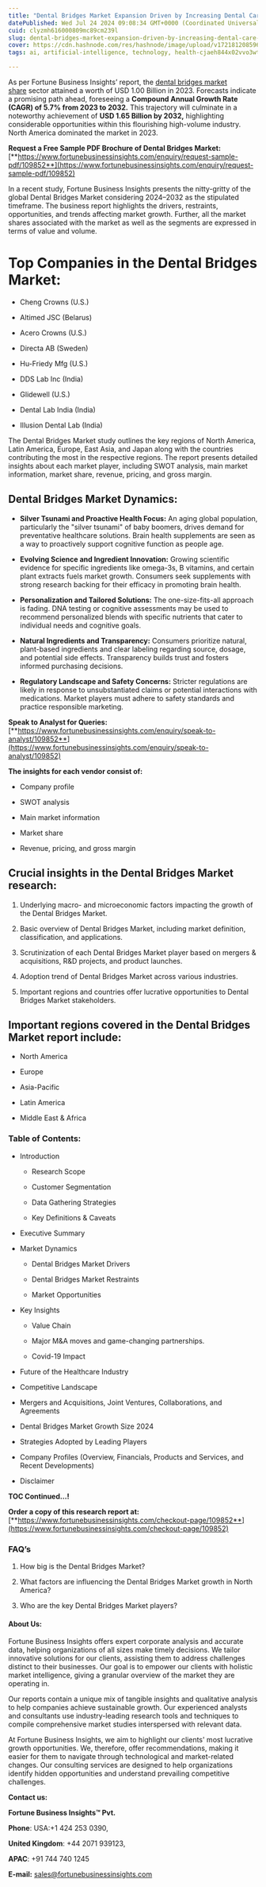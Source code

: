 ```yaml
---
title: "Dental Bridges Market Expansion Driven by Increasing Dental Care Needs"
datePublished: Wed Jul 24 2024 09:08:34 GMT+0000 (Coordinated Universal Time)
cuid: clyzmh616000809mc89cm239l
slug: dental-bridges-market-expansion-driven-by-increasing-dental-care-needs
cover: https://cdn.hashnode.com/res/hashnode/image/upload/v1721812085962/995faf85-d488-428c-a248-5032f9926b92.png
tags: ai, artificial-intelligence, technology, health-cjaeh844x02vvo3wtj5r2s75q, healthcare

---
```


As per Fortune Business Insights’ report, the [dental bridges market share](https://www.fortunebusinessinsights.com/dental-bridges-market-109852) sector attained a worth of USD 1.00 Billion in 2023. Forecasts indicate a promising path ahead, foreseeing a **Compound Annual Growth Rate (CAGR) of 5.7% from 2023 to 2032.** This trajectory will culminate in a noteworthy achievement of **USD 1.65 Billion by 2032,** highlighting considerable opportunities within this flourishing high-volume industry. North America dominated the market in 2023.

**Request a Free Sample PDF Brochure of Dental Bridges Market:** [**https://www.fortunebusinessinsights.com/enquiry/request-sample-pdf/109852**](https://www.fortunebusinessinsights.com/enquiry/request-sample-pdf/109852)

In a recent study, Fortune Business Insights presents the nitty-gritty of the global Dental Bridges Market considering 2024–2032 as the stipulated timeframe. The business report highlights the drivers, restraints, opportunities, and trends affecting market growth. Further, all the market shares associated with the market as well as the segments are expressed in terms of value and volume.

# **Top Companies in the Dental Bridges Market:**

* Cheng Crowns (U.S.)
    
* Altimed JSC (Belarus)
    
* Acero Crowns (U.S.)
    
* Directa AB (Sweden)
    
* Hu-Friedy Mfg (U.S.)
    
* DDS Lab Inc (India)
    
* Glidewell (U.S.)
    
* Dental Lab India (India)
    
* Illusion Dental Lab (India)
    

The Dental Bridges Market study outlines the key regions of North America, Latin America, Europe, East Asia, and Japan along with the countries contributing the most in the respective regions. The report presents detailed insights about each market player, including SWOT analysis, main market information, market share, revenue, pricing, and gross margin.

## Dental Bridges Market **Dynamics**:

* **Silver Tsunami and Proactive Health Focus:** An aging global population, particularly the "silver tsunami" of baby boomers, drives demand for preventative healthcare solutions. Brain health supplements are seen as a way to proactively support cognitive function as people age.
    
* **Evolving Science and Ingredient Innovation:** Growing scientific evidence for specific ingredients like omega-3s, B vitamins, and certain plant extracts fuels market growth. Consumers seek supplements with strong research backing for their efficacy in promoting brain health.
    
* **Personalization and Tailored Solutions:** The one-size-fits-all approach is fading. DNA testing or cognitive assessments may be used to recommend personalized blends with specific nutrients that cater to individual needs and cognitive goals.
    
* **Natural Ingredients and Transparency:** Consumers prioritize natural, plant-based ingredients and clear labeling regarding source, dosage, and potential side effects. Transparency builds trust and fosters informed purchasing decisions.
    
* **Regulatory Landscape and Safety Concerns:** Stricter regulations are likely in response to unsubstantiated claims or potential interactions with medications. Market players must adhere to safety standards and practice responsible marketing.
    

**Speak to Analyst for Queries:** [**https://www.fortunebusinessinsights.com/enquiry/speak-to-analyst/109852**](https://www.fortunebusinessinsights.com/enquiry/speak-to-analyst/109852)

**The insights for each vendor consist of:**

* Company profile
    
* SWOT analysis
    
* Main market information
    
* Market share
    
* Revenue, pricing, and gross margin
    

## **Crucial insights in the Dental Bridges Market research:**

1. Underlying macro- and microeconomic factors impacting the growth of the Dental Bridges Market.
    
2. Basic overview of Dental Bridges Market, including market definition, classification, and applications.
    
3. Scrutinization of each Dental Bridges Market player based on mergers & acquisitions, R&D projects, and product launches.
    
4. Adoption trend of Dental Bridges Market across various industries.
    
5. Important regions and countries offer lucrative opportunities to Dental Bridges Market stakeholders.
    

## **Important regions covered in the Dental Bridges Market report include:**

* North America
    
* Europe
    
* Asia-Pacific
    
* Latin America
    
* Middle East & Africa
    

### **Table of Contents:**

* Introduction
    
    * Research Scope
        
    * Customer Segmentation
        
    * Data Gathering Strategies
        
    * Key Definitions & Caveats
        
* Executive Summary
    
* Market Dynamics
    
    * Dental Bridges Market Drivers
        
    * Dental Bridges Market Restraints
        
    * Market Opportunities
        
* Key Insights
    
    * Value Chain
        
    * Major M&A moves and game-changing partnerships.
        
    * Covid-19 Impact
        
* Future of the Healthcare Industry
    
* Competitive Landscape
    
* Mergers and Acquisitions, Joint Ventures, Collaborations, and Agreements
    
* Dental Bridges Market Growth Size 2024
    
* Strategies Adopted by Leading Players
    
* Company Profiles (Overview, Financials, Products and Services, and Recent Developments)
    
* Disclaimer
    

**TOC Continued…!**

**Order a copy of this research report at:** [**https://www.fortunebusinessinsights.com/checkout-page/109852**](https://www.fortunebusinessinsights.com/checkout-page/109852)

### **FAQ’s**

1. How big is the Dental Bridges Market?
    
2. What factors are influencing the Dental Bridges Market growth in North America?
    
3. Who are the key Dental Bridges Market players?
    

#### **About Us:**

Fortune Business Insights offers expert corporate analysis and accurate data, helping organizations of all sizes make timely decisions. We tailor innovative solutions for our clients, assisting them to address challenges distinct to their businesses. Our goal is to empower our clients with holistic market intelligence, giving a granular overview of the market they are operating in.

Our reports contain a unique mix of tangible insights and qualitative analysis to help companies achieve sustainable growth. Our experienced analysts and consultants use industry-leading research tools and techniques to compile comprehensive market studies interspersed with relevant data.

At Fortune Business Insights, we aim to highlight our clients' most lucrative growth opportunities. We, therefore, offer recommendations, making it easier for them to navigate through technological and market-related changes. Our consulting services are designed to help organizations identify hidden opportunities and understand prevailing competitive challenges.

**Contact us:**

**Fortune Business Insights™ Pvt.**

**Phone**: USA:+1 424 253 0390,

**United Kingdom**: +44 2071 939123,

**APAC**: +91 744 740 1245

**E-mail:** [sales@fortunebusinessinsights.com](mailto:sales@fortunebusinessinsights.com)